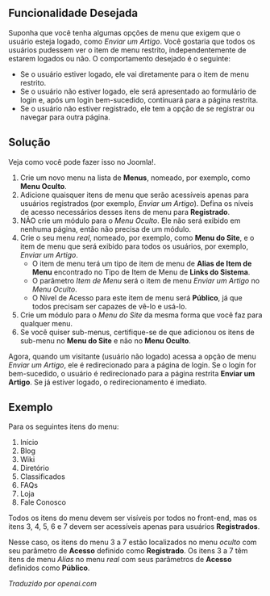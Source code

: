 <!-- Filename: Auto_redirect_guests_to_login / Display title: Redirecionar automaticamente os convidados para o login -->

## Funcionalidade Desejada

Suponha que você tenha algumas opções de menu que exigem que o usuário esteja logado, como *Enviar um Artigo*. Você gostaria que todos os usuários pudessem ver o item de menu restrito, independentemente de estarem logados ou não. O comportamento desejado é o seguinte:

* Se o usuário estiver logado, ele vai diretamente para o item de menu restrito.
* Se o usuário não estiver logado, ele será apresentado ao formulário de login e, após um login bem-sucedido, continuará para a página restrita.
* Se o usuário não estiver registrado, ele tem a opção de se registrar ou navegar para outra página.

## Solução

Veja como você pode fazer isso no Joomla!.

1. Crie um novo menu na lista de **Menus**, nomeado, por exemplo, como **Menu Oculto**.
2. Adicione quaisquer itens de menu que serão acessíveis apenas para usuários registrados (por exemplo, *Enviar um Artigo*). Defina os níveis de acesso necessários desses itens de menu para **Registrado**.
3. NÃO crie um módulo para o *Menu Oculto*. Ele não será exibido em nenhuma página, então não precisa de um módulo.
4. Crie o seu menu *real*, nomeado, por exemplo, como **Menu do Site**, e o item de menu que será exibido para todos os usuários, por exemplo, *Enviar um Artigo*.
   - O item de menu terá um tipo de item de menu de **Alias de Item de Menu** encontrado no Tipo de Item de Menu de **Links do Sistema**.
   - O parâmetro *Item de Menu* será o item de menu *Enviar um Artigo* no *Menu Oculto*.
   - O Nível de Acesso para este item de menu será **Público**, já que todos precisam ser capazes de vê-lo e usá-lo.
5. Crie um módulo para o *Menu do Site* da mesma forma que você faz para qualquer menu.
6. Se você quiser sub-menus, certifique-se de que adicionou os itens de sub-menu no **Menu do Site** e não no **Menu Oculto**.

Agora, quando um visitante (usuário não logado) acessa a opção de menu *Enviar um Artigo*, ele é redirecionado para a página de login. Se o login for bem-sucedido, o usuário é redirecionado para a página restrita **Enviar um Artigo**. Se já estiver logado, o redirecionamento é imediato.

## Exemplo

Para os seguintes itens do menu:

1. Início
2. Blog
3. Wiki
4. Diretório
5. Classificados
6. FAQs
7. Loja
8. Fale Conosco

Todos os itens do menu devem ser visíveis por todos no front-end, mas os itens 3, 4, 5, 6 e 7 devem ser acessíveis apenas para usuários **Registrados**.

Nesse caso, os itens do menu 3 a 7 estão localizados no menu *oculto* com seu parâmetro de **Acesso** definido como **Registrado**. Os itens 3 a 7 têm itens de menu *Alias* no menu *real* com seus parâmetros de **Acesso** definidos como **Público**.

*Traduzido por openai.com*

